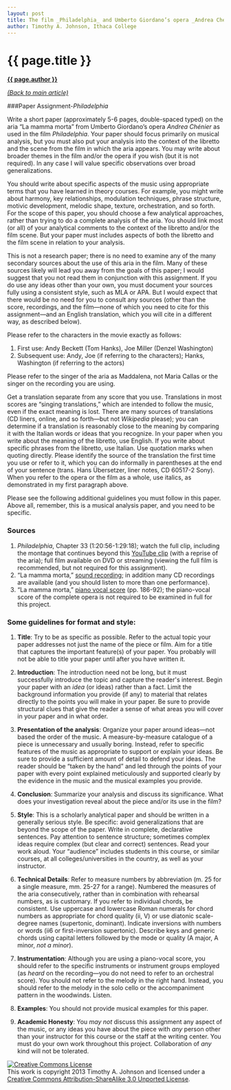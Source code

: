 ```yaml
---
layout: post
title: The film _Philadelphia_ and Umberto Giordano’s opera _Andrea Chénier_&#58; A Contextual Approach to Analytical Writing
author: Timothy A. Johnson, Ithaca College
---
```


{{ page.title }}
================

[**{{ page.author }}**](http://faculty.ithaca.edu/tjohnson/)

_[(Back to main article)](johnson.html)_

###Paper Assignment-_Philadelphia_ 

Write a short paper (approximately 5-6 pages, double-spaced typed) on the aria “La mamma morta” from Umberto Giordano’s opera _Andrea Chénier_ as used in the film _Philadelphia_. Your paper should focus primarily on musical analysis, but you must also put your analysis into the context of the libretto and the scene from the film in which the aria appears. You may write about broader themes in the film and/or the opera if you wish (but it is not required). In any case I will value specific observations over broad generalizations.

You should write about specific aspects of the music using appropriate terms that you have learned in theory courses. For example, you might write about harmony, key relationships, modulation techniques, phrase structure, motivic development, melodic shape, texture, orchestration, and so forth. For the scope of this paper, you should choose a few analytical approaches, rather than trying to do a complete analysis of the aria. You should link most (or all) of your analytical comments to the context of the libretto and/or the film scene. But your paper must includes aspects of both the libretto and the film scene in relation to your analysis.

This is not a research paper; there is no need to examine any of the many secondary sources about the use of this aria in the film. Many of these sources likely will lead you away from the goals of this paper; I would suggest that you not read them in conjunction with this assignment. If you do use any ideas other than your own, you must document your sources fully using a consistent style, such as MLA or APA. But I would expect that there would be no need for you to consult any sources (other than the score, recordings, and the film—none of which you need to cite for this assignment—and an English translation, which you will cite in a different way, as described below).

Please refer to the characters in the movie exactly as follows:

1.  First use: Andy Beckett (Tom Hanks), Joe Miller (Denzel Washington)
2.  Subsequent use: Andy, Joe (if referring to the characters); Hanks, Washington (if referring to the actors)

Please refer to the singer of the aria as Maddalena, not Maria Callas or the singer on the recording you are using.

Get a translation separate from any score that you use. Translations in most scores are “singing translations,” which are intended to follow the music, even if the exact meaning is lost. There are many sources of translations (CD liners, online, and so forth—but not _Wikipedia_ please); you can determine if a translation is reasonably close to the meaning by comparing it with the Italian words or ideas that you recognize. In your paper when you write about the meaning of the libretto, use English. If you write about specific phrases from the libretto, use Italian. Use quotation marks when quoting directly. Please identify the source of the translation the first time you use or refer to it, which you can do informally in parentheses at the end of your sentence (trans. Hans Übersetzer, liner notes, CD 60517-2 Sony). When you refer to the opera or the film as a whole, use italics, as demonstrated in my first paragraph above.

Please see the following additional guidelines you must follow in this paper. Above all, remember, this is a musical analysis paper, and you need to be specific.

### Sources

1.  _Philadelphia_, Chapter 33 (1:20:56-1:29:18); watch the full clip, including the montage that continues beyond this [YouTube clip](http://www.youtube.com/watch?v=ojKKCRLEdYM) (with a reprise of the aria); full film available on DVD or streaming (viewing the full film is recommended, but not required for this assignment).
2.  “La mamma morta,” [sound recording](http://www.youtube.com/watch?v=xXzeEfH6PTk); in addition many CD recordings are available (and you should listen to more than one performance).
3.  “La mamma morta,” [piano vocal score](http://conquest.imslp.info/files/imglnks/usimg/9/9e/IMSLP36571-PMLP81470-Giordani_-_Andrea_Chenier_-_vocal_score.pdf) (pp. 186-92); the piano-vocal score of the complete opera is not required to be examined in full for this project.

### Some guidelines for format and style:

1. __Title__: Try to be as specific as possible. Refer to the actual topic your paper addresses not just the name of the piece or film. Aim for a title that captures the important feature(s) of your paper. You probably will not be able to title your paper until after you have written it.

2. __Introduction__: The introduction need not be long, but it must successfully introduce the topic and capture the reader's interest. Begin your paper with an _idea_ (or ideas) rather than a fact. Limit the background information you provide (if any) to material that relates directly to the points you will make in your paper. Be sure to provide structural clues that give the reader a sense of what areas you will cover in your paper and in what order.

3. __Presentation of the analysis__: Organize your paper around ideas—not based the order of the music. A measure-by-measure catalogue of a piece is unnecessary and usually boring. Instead, refer to specific features of the music as appropriate to support or explain your ideas. Be sure to provide a sufficient amount of detail to defend your ideas. The reader should be “taken by the hand” and led through the points of your paper with every point explained meticulously and supported clearly by the evidence in the music and the musical examples you provide.

4. __Conclusion__: Summarize your analysis and discuss its significance. What does your investigation reveal about the piece and/or its use in the film?

5. __Style__: This is a scholarly analytical paper and should be written in a generally serious style. Be specific: avoid generalizations that are beyond the scope of the paper. Write in complete, declarative sentences. Pay attention to sentence structure; sometimes complex ideas require complex (but clear and correct) sentences. Read your work aloud. Your “audience” includes students in this course, or similar courses, at all colleges/universities in the country, as well as your instructor.

6. __Technical Details__: Refer to measure numbers by abbreviation (m. 25 for a single measure, mm. 25-27 for a range). Numbered the measures of the aria consecutively, rather than in combination with rehearsal numbers, as is customary. If you refer to individual chords, be consistent. Use uppercase and lowercase Roman numerals for chord numbers as appropriate for chord quality (ii, V) or use diatonic scale-degree names (supertonic, dominant). Indicate inversions with numbers or words (ii6 or first-inversion supertonic). Describe keys and generic chords using capital letters followed by the mode or quality (A major, A minor, _not a minor_).

7. __Instrumentation__: Although you are using a piano-vocal score, you should refer to the specific instruments or instrument groups employed (as _heard_ on the recording—you do not need to refer to an orchestral score). You should not refer to the melody in the right hand. Instead, you should refer to the melody in the solo cello or the accompaniment pattern in the woodwinds. Listen.

8. __Examples__: You should not provide musical examples for this paper.

9. __Academic Honesty__: You _may not_ discuss this assignment any aspect of the music, or any ideas you have about the piece with _any_ person other than your instructor for this course or the staff at the writing center. You must do your own work throughout this project. Collaboration of _any_ kind will not be tolerated.


<a rel="license" href="http://creativecommons.org/licenses/by-sa/3.0/"><img alt="Creative Commons License" style="border-width:0" src="http://i.creativecommons.org/l/by-sa/3.0/88x31.png" /></a><br />This work is copyright 2013 Timothy A. Johnson and licensed under a <a rel="license" href="http://creativecommons.org/licenses/by-sa/3.0/">Creative Commons Attribution-ShareAlike 3.0 Unported License</a>.


